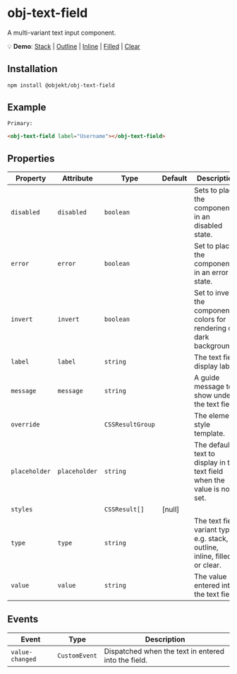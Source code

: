 # obj-text-field

A multi-variant text input component.

💡 **Demo**:
[Stack](https://objektlabs.github.io/web-components/?path=/docs/components-text-field-stack--docs) |
[Outline](https://objektlabs.github.io/web-components/?path=/docs/components-text-field-outline--docs) |
[Inline](https://objektlabs.github.io/web-components/?path=/docs/components-text-field-inline--docs) |
[Filled](https://objektlabs.github.io/web-components/?path=/docs/components-text-field-filled--docs) |
[Clear](https://objektlabs.github.io/web-components/?path=/docs/components-text-field-clear--docs)

## Installation
```sh
npm install @objekt/obj-text-field
```

## Example

```html
Primary:

<obj-text-field label="Username"></obj-text-field>
```

## Properties

| Property      | Attribute     | Type             | Default | Description                                      |
|---------------|---------------|------------------|---------|--------------------------------------------------|
| `disabled`    | `disabled`    | `boolean`        |         | Sets to place the component in an disabled state. |
| `error`       | `error`       | `boolean`        |         | Set to place the component in an error state.    |
| `invert`      | `invert`      | `boolean`        |         | Set to invert the component colors for rendering on dark backgrounds. |
| `label`       | `label`       | `string`         |         | The text field display label.                    |
| `message`     | `message`     | `string`         |         | A guide message to show under the text field.    |
| `override`    |               | `CSSResultGroup` |         | The element style template.                      |
| `placeholder` | `placeholder` | `string`         |         | The default text to display in the text field when the value is not set. |
| `styles`      |               | `CSSResult[]`    | [null]  |                                                  |
| `type`        | `type`        | `string`         |         | The text field variant type, e.g. stack, outline, inline, filled, or clear. |
| `value`       | `value`       | `string`         |         | The value entered into the text field.           |

## Events

| Event           | Type          | Description                                      |
|-----------------|---------------|--------------------------------------------------|
| `value-changed` | `CustomEvent` | Dispatched when the text in entered into the field. |
